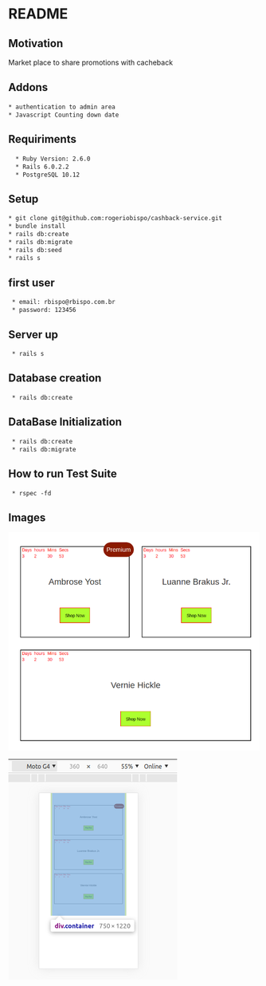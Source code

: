 # README

## Motivation
  Market place to share promotions with cacheback

## Addons
    * authentication to admin area
    * Javascript Counting down date 
    
## Requiriments
      * Ruby Version: 2.6.0
      * Rails 6.0.2.2
      * PostgreSQL 10.12


## Setup
    * git clone git@github.com:rogeriobispo/cashback-service.git
    * bundle install
    * rails db:create
    * rails db:migrate
    * rails db:seed
    * rails s 
 
 ## first user
     * email: rbispo@rbispo.com.br
 	 * password: 123456
 	 
 ## Server up
     * rails s
 
 ## Database creation
     * rails db:create
 
 ## DataBase Initialization
     * rails db:create
     * rails db:migrate
 
 ## How to run Test Suite
     * rspec -fd
 ## Images
 
 ![img](https://github.com/rogeriobispo/cashback-service/blob/master/web-visualization.png?raw=true)
 
 
 ![img](https://github.com/rogeriobispo/cashback-service/blob/master/mobile-view.png?raw=true)
 
 
